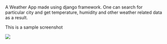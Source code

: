 A Weather App made using django framework. 
One can search for particular city and get temperature, humidity and other weather related data as a result.


This is a sample screenshot

![](https://github.com/HaashirBinShakeel/Django_WeatherApp/blob/main/images/ss2.JPG)
